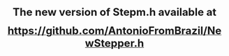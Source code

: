 <html>

<head>
</head>

<body>

<p>&nbsp;</p>
<p align="center"><b><font size="5">The new version of Stepm.h available at</font></b></p>
<p align="center"><b>
<a href="https://github.com/AntonioFromBrazil/NewStepper.h"><font size="5">
https://github.com/AntonioFromBrazil/NewStepper.h</font></a></b><br>
&nbsp;</p>

</body>

</html>

